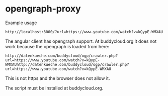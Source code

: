 # opengraph-proxy

Example usage

```
http://localhost:3000/?url=https://www.youtube.com/watch?v=kQypE-WMXAU
```

The angular client has opengraph support. At buddycloud.org it does not work because the 
opengraph is loaded from here:
```
http://datenkueche.com/buddycloud/ogp/crawler.php?url=https://www.youtube.com/watch?v=kQypE-WMXAUhttp://datenkueche.com/buddycloud/ogp/crawler.php?url=https://www.youtube.com/watch?v=kQypE-WMXAU
```
This is not https and the browser does not allow it.

The script must be installed at buddycloud.org.
